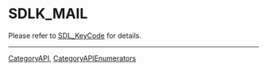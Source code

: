 # SDLK_MAIL

Please refer to [SDL_KeyCode](SDL_KeyCode) for details.

----
[CategoryAPI](CategoryAPI), [CategoryAPIEnumerators](CategoryAPIEnumerators)

